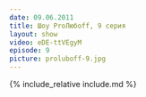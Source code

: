 ```yaml
---
date: 09.06.2011
title: Шоу ProЛюбoff, 9 серия
layout: show
video: eDE-ttVEgyM
episode: 9
picture: proluboff-9.jpg
---
```


{% include_relative include.md %}
